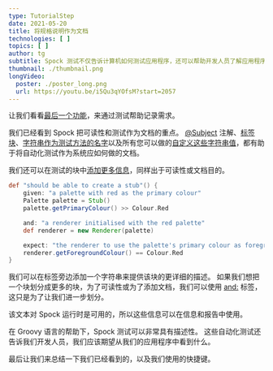 ```yaml
---
type: TutorialStep
date: 2021-05-20
title: 将规格说明作为文档
technologies: [ ]
topics: [ ]
author: tg
subtitle: Spock 测试不仅告诉计算机如何测试应用程序，还可以帮助开发人员了解应用程序应该做什么。
thumbnail: ./thumbnail.png
longVideo:
  poster: ./poster_long.png
  url: https://youtu.be/i5Qu3qYOfsM?start=2057
---
```


让我们看看[最后一个功能](http://spockframework.org/spock/docs/2.0/all_in_one.html#specifications_as_documentation)，来通过测试帮助记录需求。

我们已经看到 Spock 把可读性和测试作为文档的重点。 [@Subject](http://spockframework.org/spock/docs/2.0/all_in_one.html#_subject) 注解、[标签块](http://spockframework.org/spock/docs/2.0/all_in_one.html#_blocks)、[字符串作为测试方法的名字](http://spockframework.org/spock/docs/2.0/all_in_one.html#_feature_methods)以及所有您可以做的[自定义这些字符串值](https://spockframework.org/spock/docs/2.0/all_in_one.html#_unrolled_iteration_names)，都有助于将自动化测试作为系统应如何做的文档。

我们还可以在测试的块中[添加更多信息](http://spockframework.org/spock/docs/2.0/all_in_one.html#specifications_as_documentation)，同样出于可读性或文档目的。

```groovy
def "should be able to create a stub"() {
    given: "a palette with red as the primary colour"
    Palette palette = Stub()
    palette.getPrimaryColour() >> Colour.Red

    and: "a renderer initialised with the red palette"
    def renderer = new Renderer(palette)

    expect: "the renderer to use the palette's primary colour as foreground"
    renderer.getForegroundColour() == Colour.Red
}
```

我们可以在标签旁边添加一个字符串来提供该块的更详细的描述。 如果我们想把一个块划分成更多的块，为了可读性或为了添加文档，我们可以使用 [and:](http://spockframework.org/spock/docs/2.0/all_in_one.html#specifications_as_documentation) 标签，这只是为了让我们进一步划分。

该文本对 Spock 运行时是可用的，所以这些信息可以在信息和报告中使用。

在 Groovy 语言的帮助下，Spock 测试可以非常具有描述性。 这些自动化测试还告诉我们开发人员，我们应该期望从我们的应用程序中看到什么。

最后让我们来总结一下我们已经看到的，以及我们使用的快捷键。